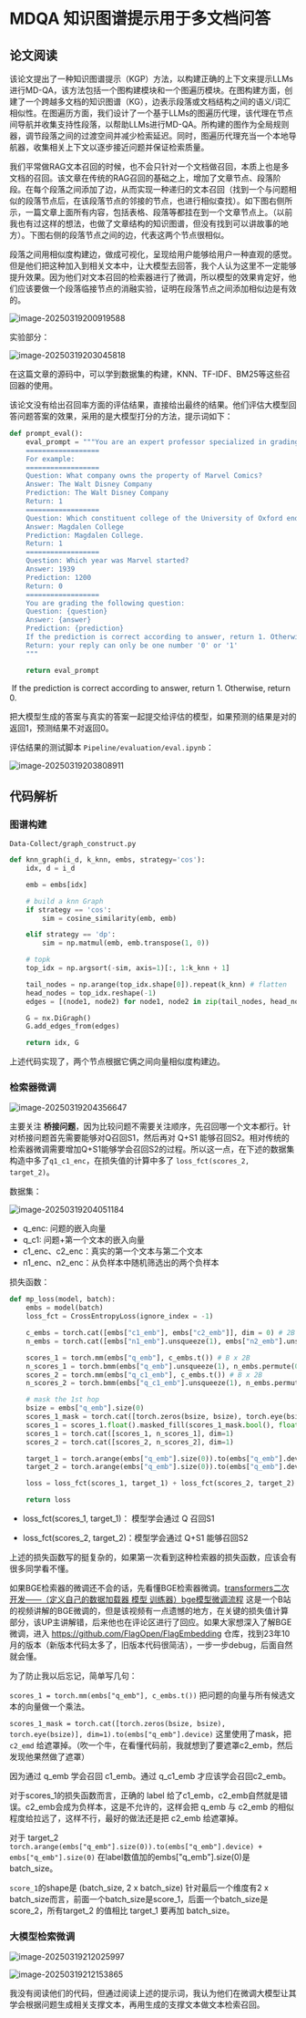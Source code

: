 # MDQA 知识图谱提示用于多文档问答



## 论文阅读

该论文提出了一种知识图谱提示（KGP）方法，以构建正确的上下文来提示LLMs进行MD-QA，该方法包括一个图构建模块和一个图遍历模块。在图构建方面，创建了一个跨越多文档的知识图谱（KG），边表示段落或文档结构之间的语义/词汇相似性。在图遍历方面，我们设计了一个基于LLMs的图遍历代理，该代理在节点间导航并收集支持性段落，以帮助LLMs进行MD-QA。所构建的图作为全局规则器，调节段落之间的过渡空间并减少检索延迟。同时，图遍历代理充当一个本地导航器，收集相关上下文以逐步接近问题并保证检索质量。



我们平常做RAG文本召回的时候，也不会只针对一个文档做召回，本质上也是多文档的召回。该文章在传统的RAG召回的基础之上，增加了文章节点、段落阶段。在每个段落之间添加了边，从而实现一种递归的文本召回（找到一个与问题相似的段落节点后，在该段落节点的邻接的节点，也进行相似查找）。如下图右侧所示，一篇文章上面所有内容，包括表格、段落等都挂在到一个文章节点上。（以前我也有过这样的想法，也做了文章结构的知识图谱，但没有找到可以讲故事的地方）。下图右侧的段落节点之间的边，代表这两个节点很相似。

 段落之间用相似度构建边，做成可视化，呈现给用户能够给用户一种直观的感觉。但是他们把这种加入到相关文本中，让大模型去回答，我个人认为这里不一定能够提升效果。因为他们对文本召回的检索器进行了微调，所以模型的效果肯定好，他们应该要做一个段落临接节点的消融实验，证明在段落节点之间添加相似边是有效的。

![image-20250319200919588](readme.assets/image-20250319200919588.png)



实验部分：

![image-20250319203045818](readme.assets/image-20250319203045818.png)

在这篇文章的源码中，可以学到数据集的构建，KNN、TF-IDF、BM25等这些召回器的使用。

该论文没有给出召回率方面的评估结果，直接给出最终的结果。他们评估大模型回答问题答案的效果，采用的是大模型打分的方法，提示词如下：

```python
def prompt_eval():
    eval_prompt = """You are an expert professor specialized in grading whether the prediction to the question is correct or not according to the real answer.
    ==================
    For example:
    ==================
    Question: What company owns the property of Marvel Comics?
    Answer: The Walt Disney Company
    Prediction: The Walt Disney Company
    Return: 1
    ==================
    Question: Which constituent college of the University of Oxford endows four professorial fellowships for sciences including chemistry and pure mathematics?
    Answer: Magdalen College
    Prediction: Magdalen College.
    Return: 1
    ==================
    Question: Which year was Marvel started?
    Answer: 1939
    Prediction: 1200
    Return: 0
    ==================
    You are grading the following question:
    Question: {question}
    Answer: {answer}
    Prediction: {prediction}
    If the prediction is correct according to answer, return 1. Otherwise, return 0.
    Return: your reply can only be one number '0' or '1'
    """

    return eval_prompt
```

​    If the prediction is correct according to answer, return 1. Otherwise, return 0.

把大模型生成的答案与真实的答案一起提交给评估的模型，如果预测的结果是对的返回1，预测结果不对返回0。

评估结果的测试脚本 `Pipeline/evaluation/eval.ipynb`：

![image-20250319203808911](readme.assets/image-20250319203808911.png)



## 代码解析

### 图谱构建

`Data-Collect/graph_construct.py`

```python
def knn_graph(i_d, k_knn, embs, strategy='cos'):
    idx, d = i_d

    emb = embs[idx]

    # build a knn Graph
    if strategy == 'cos':
        sim = cosine_similarity(emb, emb)

    elif strategy == 'dp':
        sim = np.matmul(emb, emb.transpose(1, 0))

    # topk
    top_idx = np.argsort(-sim, axis=1)[:, 1:k_knn + 1]

    tail_nodes = np.arange(top_idx.shape[0]).repeat(k_knn) # flatten
    head_nodes = top_idx.reshape(-1)
    edges = [(node1, node2) for node1, node2 in zip(tail_nodes, head_nodes)]

    G = nx.DiGraph()
    G.add_edges_from(edges)

    return idx, G
```

上述代码实现了，两个节点根据它俩之间向量相似度构建边。



### 检索器微调

![image-20250319204356647](readme.assets/image-20250319204356647.png)

主要关注 **桥接问题**，因为比较问题不需要关注顺序，先召回哪一个文本都行。针对桥接问题首先需要能够对Q召回S1，然后再对 Q+S1 能够召回S2。相对传统的检索器微调需要增加Q+S1能够学会召回S2的过程。所以这一点，在下述的数据集构造中多了`q1_c1_enc`，在损失值的计算中多了 `loss_fct(scores_2, target_2)`。



数据集：

![image-20250319204051184](readme.assets/image-20250319204051184.png)

* q_enc: 问题的嵌入向量
* q_c1: 问题+第一个文本的嵌入向量
* c1_enc、c2_enc：真实的第一个文本与第二个文本
* n1_enc、n2_enc：从负样本中随机筛选出的两个负样本



损失函数：

```python
def mp_loss(model, batch):
    embs = model(batch)
    loss_fct = CrossEntropyLoss(ignore_index = -1)

    c_embs = torch.cat([embs["c1_emb"], embs["c2_emb"]], dim = 0) # 2B x d
    n_embs = torch.cat([embs["n1_emb"].unsqueeze(1), embs["n2_emb"].unsqueeze(1)], dim = 1) # B*2*M*h

    scores_1 = torch.mm(embs["q_emb"], c_embs.t()) # B x 2B
    n_scores_1 = torch.bmm(embs["q_emb"].unsqueeze(1), n_embs.permute(0, 2, 1)).squeeze(1) # B x 2B
    scores_2 = torch.mm(embs["q_c1_emb"], c_embs.t()) # B x 2B
    n_scores_2 = torch.bmm(embs["q_c1_emb"].unsqueeze(1), n_embs.permute(0, 2, 1)).squeeze(1) # B x 2B

    # mask the 1st hop
    bsize = embs["q_emb"].size(0)
    scores_1_mask = torch.cat([torch.zeros(bsize, bsize), torch.eye(bsize)], dim=1).to(embs["q_emb"].device)
    scores_1 = scores_1.float().masked_fill(scores_1_mask.bool(), float('-inf')).type_as(scores_1)
    scores_1 = torch.cat([scores_1, n_scores_1], dim=1)
    scores_2 = torch.cat([scores_2, n_scores_2], dim=1)

    target_1 = torch.arange(embs["q_emb"].size(0)).to(embs["q_emb"].device)
    target_2 = torch.arange(embs["q_emb"].size(0)).to(embs["q_emb"].device) + embs["q_emb"].size(0)

    loss = loss_fct(scores_1, target_1) + loss_fct(scores_2, target_2)

    return loss
```



* loss_fct(scores_1, target_1)： 模型学会通过 Q 召回S1

* loss_fct(scores_2, target_2)：模型学会通过 Q+S1 能够召回S2

上述的损失函数写的挺复杂的，如果第一次看到这种检索器的损失函数，应该会有很多同学看不懂。

如果BGE检索器的微调还不会的话，先看懂BGE检索器微调。[transformers二次开发——（定义自己的数据加载器 模型 训练器）bge模型微调流程](https://www.bilibili.com/video/BV1eu4y1x7ix) 这是一个B站的视频讲解的BGE微调的，但是该视频有一点遗憾的地方，在关键的损失值计算部分，该UP主讲解错，后来他也在评论区进行了回应。如果大家想深入了解BGE微调，进入 https://github.com/FlagOpen/FlagEmbedding 仓库，找到23年10月的版本（新版本代码太多了，旧版本代码很简洁），一步一步debug，后面自然就会懂。



为了防止我以后忘记，简单写几句：

`scores_1 = torch.mm(embs["q_emb"], c_embs.t())`  把问题的向量与所有候选文本的向量做一个乘法。

`scores_1_mask = torch.cat([torch.zeros(bsize, bsize), torch.eye(bsize)], dim=1).to(embs["q_emb"].device)` 这里使用了mask，把`c2_emd` 给遮罩掉。（吹一个牛，在看懂代码前，我就想到了要遮罩c2_emb，然后发现他果然做了遮罩）

因为通过 q_emb 学会召回 c1_emb。通过 q_c1_emb 才应该学会召回c2_emb。

对于scores_1的损失函数而言，正确的 label 给了c1_emb，c2_emb自然就是错误。c2_emb会成为负样本，这是不允许的，这样会把 q_emb 与 c2_emb 的相似程度给拉远了，这样不行，最好的做法还是把 c2_emb 给遮罩掉。



对于 target_2 `torch.arange(embs["q_emb"].size(0)).to(embs["q_emb"].device) + embs["q_emb"].size(0)` 在label数值加的embs["q_emb"].size(0)是batch_size。

`score_1`的shape是 (batch_size, 2 x batch_size) 针对最后一个维度有2 x batch_size而言，前面一个batch_size是score_1，后面一个batch_size是score_2，所有target_2 的值相比 target_1 要再加 batch_size。



### 大模型检索微调



![image-20250319212025997](readme.assets/image-20250319212025997.png)



![image-20250319212153865](readme.assets/image-20250319212153865.png)

我没有阅读他们的代码，但通过阅读上述的提示词，我认为他们在微调大模型让其学会根据问题生成相关支撑文本，再用生成的支撑文本做文本检索召回。





